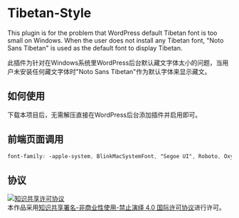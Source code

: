 # Tibetan-Style

This plugin is for the problem that WordPress default Tibetan font is too small on Windows. When the user does not install any Tibetan font, "Noto Sans Tibetan" is used as the default font to display Tibetan.

此插件为针对在Windows系统里WordPress后台默认藏文字体太小的问题，当用户未安装任何藏文字体时"Noto Sans Tibetan"作为默认字体来显示藏文。

## 如何使用
下载本项目后，无需解压直接在WordPress后台添加插件并启用即可。

## 前端页面调用
```css
font-family: -apple-system, BlinkMacSystemFont, "Segoe UI", Roboto, Oxygen-Sans, Ubuntu, Cantarell, "Helvetica Neue", "Kokonor", "Kailasa", "Tibetan Machine Uni", "Jomolhari", "Noto Sans Tibetan", "Microsoft Himalaya", sans-serif;
```

## 协议

<a rel="license" href="http://creativecommons.org/licenses/by-nc-nd/4.0/"><img alt="知识共享许可协议" style="border-width:0" src="https://i.creativecommons.org/l/by-nc-nd/4.0/88x31.png" /></a><br />本作品采用<a rel="license" href="http://creativecommons.org/licenses/by-nc-nd/4.0/">知识共享署名-非商业性使用-禁止演绎 4.0 国际许可协议</a>进行许可。